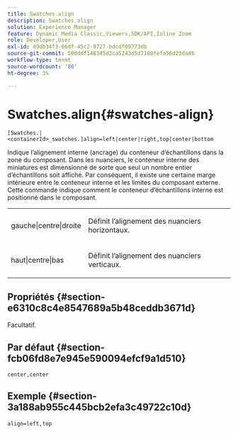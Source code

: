 ```yaml
---
title: Swatches.align
description: Swatches.align
solution: Experience Manager
feature: Dynamic Media Classic,Viewers,SDK/API,Inline Zoom
role: Developer,User
exl-id: d9db34f3-66df-45c2-9727-bdcdf09773db
source-git-commit: 50dddf148345d2ca5243d5d7108fefa56d23dad6
workflow-type: tm+mt
source-wordcount: '80'
ht-degree: 3%

---
```


# Swatches.align{#swatches-align}

`[Swatches.|<containerId>_swatches.]align=left|center|right,top|center|bottom`

Indique l’alignement interne (ancrage) du conteneur d’échantillons dans la zone du composant. Dans les nuanciers, le conteneur interne des miniatures est dimensionné de sorte que seul un nombre entier d’échantillons soit affiché. Par conséquent, il existe une certaine marge intérieure entre le conteneur interne et les limites du composant externe. Cette commande indique comment le conteneur d’échantillons interne est positionné dans le composant.

<table id="table_33CC037517964DA89EE0C005BB6B32BB"> 
 <tbody> 
  <tr> 
   <td colname="col1"> <p><span class="codeph"> gauche|centre|droite</span> </p> </td> 
   <td colname="col2"> <p> Définit l’alignement des nuanciers horizontaux. </p> </td> 
  </tr> 
  <tr> 
   <td colname="col1"> <p><span class="codeph"> haut|centre|bas</span> </p> </td> 
   <td colname="col2"> <p> Définit l’alignement des nuanciers verticaux. </p> </td> 
  </tr> 
 </tbody> 
</table>

## Propriétés {#section-e6310c8c4e8547689a5b48ceddb3671d}

Facultatif.

## Par défaut {#section-fcb06fd8e7e945e590094efcf9a1d510}

`center,center`

## Exemple {#section-3a188ab955c445bcb2efa3c49722c10d}

`align=left,top`

